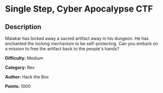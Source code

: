 # Single Step, Cyber Apocalypse CTF

## Description

Malakar has locked away a sacred artifact away in his dungeon. He has enchanted the locking mechanism to be self-protecting. Can you embark on a mission to free the artifact back to the people's hands?

**Difficulty:** Medium

**Category:** Rev

**Author:** Hack the Box

**Points:** 1000
